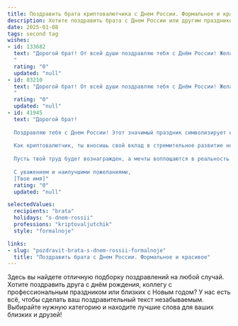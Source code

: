 ```yaml
---
title: Поздравить брата криптовалютчика с Днем России. Формальное и красивое
description: Хотите поздравить брата с Днем России или другим праздником? Наш ИИ создаст незабываемое поздравление, а вы обязательно выделитесь среди других.  
date: 2025-01-08
tags: second tag
wishes:
- id: 133682
  text: "Дорогой брат! От всей души поздравляю тебя с Днём России! Желаю тебе крепкого здоровья, профессиональных успехов в твоей непростой, но перспективной работе криптовалютчика, благополучия и всего самого наилучшего! Пусть этот праздник наполнит твою жизнь светлыми эмоциями и гордостью за нашу страну!
  "
  rating: "0"
  updated: "null"
- id: 83210
  text: "Дорогой брат! От всей души поздравляю тебя с Днём России! Желаю тебе успехов в твоей непростой, но перспективной профессии криптовалютчика, благополучия, стабильности и всего самого наилучшего. Пусть этот праздник наполнит твою жизнь радостью и гордостью за нашу страну!
  "
  rating: "0"
  updated: "null"
- id: 41945
  text: "Дорогой брат!
  
  Поздравляю тебя с Днем России! Этот значимый праздник символизирует единство, силу и процветание нашей страны. В этот день мы гордимся своим наследием и смотрим в будущее с надеждой.
  
  Как криптовалютчик, ты вносишь свой вклад в стремительное развитие новых технологий и финансовых возможностей. Твоя профессиональная деятельность открывает перед нами новые горизонты и помогает формировать экономику будущего. Желаю тебе уверенности в каждом шаге, успешных начинаний и постоянного роста.
  
  Пусть твой труд будет вознагражден, а мечты воплощаются в реальность. Береги себя и продолжай стремиться к новым вершинам!
  
  С уважением и наилучшими пожеланиями,
  [Твое имя]"
  rating: "0"
  updated: "null"

selectedValues:
  recipients: "brata"
  holidays: "s-dnem-rossii"
  professions: "kriptovaljutchik"
  style: "formalnoje"

links:
- slug: "pozdravit-brata-s-dnem-rossii-formalnoje"
  title: "Поздравить брата с Днем России. Формальное и красивое"
---
```


Здесь вы найдете отличную подборку поздравлений на любой случай.
Хотите поздравить друга с днём рождения, коллегу с профессиональным праздником или близких с Новым годом? У нас есть всё, чтобы сделать ваш поздравительный текст незабываемым. Выбирайте нужную категорию и находите лучшие слова для ваших близких и друзей!

